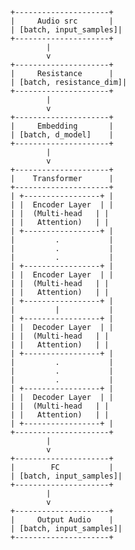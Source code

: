     +---------------------+
    |     Audio src       |
    | [batch, input_samples]|
    +---------------------+
            |
            v
    +---------------------+
    |     Resistance      |
    | [batch, resistance_dim]|
    +---------------------+
            |
            v
    +---------------------+
    |     Embedding       |
    | [batch, d_model]    |
    +---------------------+
            |
            v
    +---------------------+
    |    Transformer      |
    +---------------------+
    | +-----------------+ |
    | |  Encoder Layer  | |
    | |  (Multi-head   | |
    | |   Attention)   | |
    | +-----------------+ |
    |         .           |
    |         .           |
    |         .           |
    | +-----------------+ |
    | |  Encoder Layer  | |
    | |  (Multi-head   | |
    | |   Attention)   | |
    | +-----------------+ |
    |         |           |
    | +-----------------+ |
    | |  Decoder Layer  | |
    | |  (Multi-head   | |
    | |   Attention)   | |
    | +-----------------+ |
    |         .           |
    |         .           |
    |         .           |
    | +-----------------+ |
    | |  Decoder Layer  | |
    | |  (Multi-head   | |
    | |   Attention)   | |
    | +-----------------+ |
    +---------------------+
            |
            v
    +---------------------+
    |        FC           |
    | [batch, input_samples]|
    +---------------------+
            |
            v
    +---------------------+
    |     Output Audio    |
    | [batch, input_samples]|
    +---------------------+
